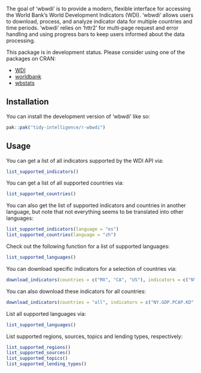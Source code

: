 
<!-- README.md is generated from README.Rmd. Please edit that file -->

The goal of ‘wbwdi’ is to provide a modern, flexible interface for
accessing the World Bank’s World Development Indicators (WDI). ‘wbwdi’
allows users to download, process, and analyze indicator data for
multiple countries and time periods. ‘wbwdi’ relies on ‘httr2’ for
multi-page request and error handling and using progress bars to keep
users informed about the data processing.

This package is in development status. Please consider using one of the
packages on CRAN:

- [WDI](https://cran.r-project.org/web/packages/WDI/index.html)
- [worldbank](https://cran.r-project.org/web/packages/worldbank/index.html)
- [wbstats](https://cran.r-project.org/web/packages/wbstats/index.html)

## Installation

You can install the development version of ‘wbwdi’ like so:

``` r
pak::pak("tidy-intelligence/r-wbwdi")
```

## Usage

You can get a list of all indicators supported by the WDI API via:

``` r
list_supported_indicators()
```

You can get a list of all supported countries via:

``` r
list_supported_countries()
```

You can also get the list of supported indicators and countries in
another language, but note that not everything seems to be translated
into other languages:

``` r
list_supported_indicators(language = "es")
list_supported_countries(language = "zh")
```

Check out the following function for a list of supported languages:

``` r
list_supported_languages()
```

You can download specific indicators for a selection of countries via:

``` r
download_indicators(countries = c("MX", "CA", "US"), indicators = c("NY.GDP.PCAP.KD", "SP.POP.TOTL"))
```

You can also download these indicators for all countries:

``` r
download_indicators(countries = "all", indicators = c("NY.GDP.PCAP.KD", "SP.POP.TOTL"))
```

List all supported languages via:

``` r
list_supported_languages()
```

List supported regions, sources, topics and lending types, respectively:

``` r
list_supported_regions()
list_supported_sources()
list_supported_topics()
list_supported_lending_types()
```
